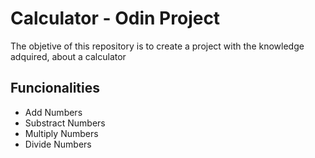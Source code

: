 # Calculator - Odin Project
The objetive of this repository is to create a project with the knowledge adquired, about a calculator

## Funcionalities
- Add Numbers
- Substract Numbers
- Multiply Numbers
- Divide Numbers